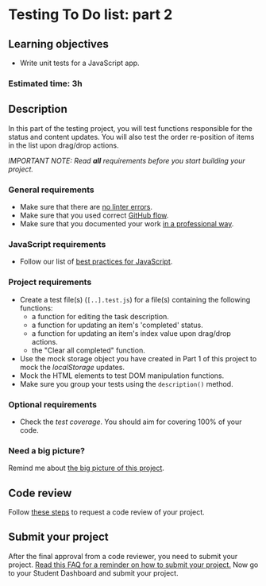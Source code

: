 # Testing To Do list: part 2

## Learning objectives
- Write unit tests for a JavaScript app.

### Estimated time: 3h

## Description
In this part of the testing project, you will test functions responsible for the status and content updates. You will also test the order re-position of items in the list upon drag/drop actions.

*IMPORTANT NOTE: Read **all** requirements before you start building your project.*

### General requirements
- Make sure that there are [no linter errors](https://github.com/microverseinc/linters-config).
- Make sure that you used correct [GitHub flow](https://github.com/microverseinc/curriculum-transversal-skills/blob/main/git-github/articles/github_flow.md).
- Make sure that you documented your work [in a professional way](https://github.com/microverseinc/curriculum-transversal-skills/blob/main/documentation/articles/professional_repo_rules.md).

### JavaScript requirements
  - Follow our list of [best practices for JavaScript](https://github.com/microverseinc/curriculum-html-css/blob/main/articles/javascript_best_practices.md).

### Project requirements
- Create a test file(s) (`[..].test.js`) for a file(s) containing the following functions:
    - a function for editing the task description.
    - a function for updating an item's 'completed' status.
    - a function for updating an item's index value upon drag/drop actions.
    - the "Clear all completed" function.
- Use the mock storage object you have created in Part 1 of this project to mock the *localStorage* updates.
- Mock the HTML elements to test DOM manipulation functions.
- Make sure you group your tests using the `description()` method.

### Optional requirements
- Check the *test coverage*. You should aim for covering 100% of your code.

### Need a big picture? 
Remind me about [the big picture of this project](./sneak_peek.md).

## Code review
Follow [these steps](https://github.com/microverseinc/curriculum-transversal-skills/blob/main/code-review/articles/how_to_ask_for_a_code_review.md) to request a code review of your project.

## Submit your project
After the final approval from a code reviewer, you need to submit your project.
[Read this FAQ for a reminder on how to submit your project.](https://microverse.zendesk.com/hc/en-us/articles/360061344234)
Now go to your Student Dashboard and submit your project.
